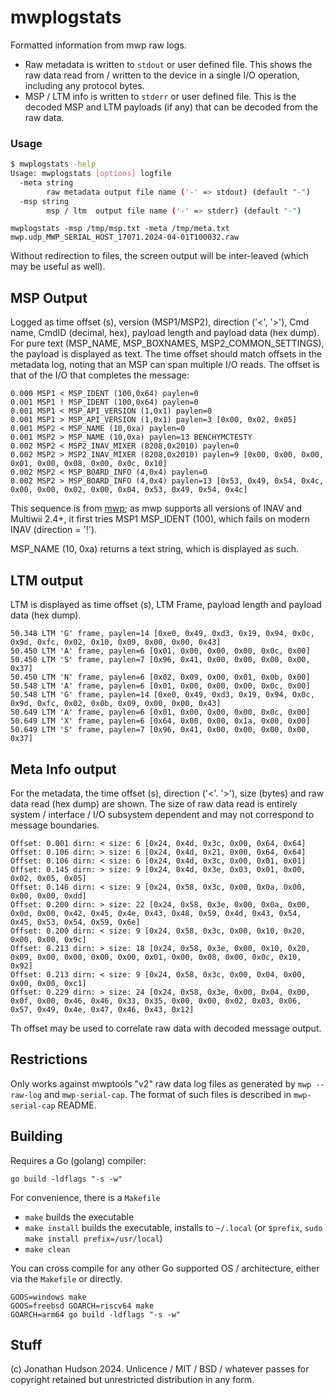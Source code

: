 # mwplogstats

Formatted information from mwp raw logs.

* Raw metadata is written to `stdout` or user defined file. This shows the raw data read from / written to the device in a single I/O operation, including any protocol bytes.
* MSP / LTM info is written to `stderr` or user defined file. This is the decoded MSP and LTM payloads (if any) that can be decoded from the raw data.

### Usage

``` sh
$ mwplogstats -help
Usage: mwplogstats [options] logfile
  -meta string
    	raw metadata output file name ('-' => stdout) (default "-")
  -msp string
    	msp / ltm  output file name ('-' => stderr) (default "-")
```

```
mwplogstats -msp /tmp/msp.txt -meta /tmp/meta.txt mwp.udp_MWP_SERIAL_HOST_17071.2024-04-01T100032.raw
```
Without redirection to files, the screen output will be inter-leaved (which may be useful as well).

## MSP Output

Logged as time offset (s), version (MSP1/MSP2), direction ('<', '>'), Cmd name, CmdID (decimal, hex), payload length and payload data (hex dump). For pure text (MSP_NAME, MSP_BOXNAMES, MSP2_COMMON_SETTINGS), the payload is displayed as text. The time offset should match offsets in the metadata log, noting that an MSP can span multiple I/O reads. The offset is that of the I/O that completes the message:

	0.000 MSP1 < MSP_IDENT (100,0x64) paylen=0
	0.001 MSP1 ! MSP_IDENT (100,0x64) paylen=0
	0.001 MSP1 < MSP_API_VERSION (1,0x1) paylen=0
	0.001 MSP1 > MSP_API_VERSION (1,0x1) paylen=3 [0x00, 0x02, 0x05]
	0.001 MSP2 < MSP_NAME (10,0xa) paylen=0
	0.001 MSP2 > MSP_NAME (10,0xa) paylen=13 BENCHYMCTESTY
	0.002 MSP2 < MSP2_INAV_MIXER (8208,0x2010) paylen=0
	0.002 MSP2 > MSP2_INAV_MIXER (8208,0x2010) paylen=9 [0x00, 0x00, 0x00, 0x01, 0x00, 0x08, 0x00, 0x0c, 0x10]
	0.002 MSP2 < MSP_BOARD_INFO (4,0x4) paylen=0
	0.002 MSP2 > MSP_BOARD_INFO (4,0x4) paylen=13 [0x53, 0x49, 0x54, 0x4c, 0x00, 0x00, 0x02, 0x00, 0x04, 0x53, 0x49, 0x54, 0x4c]

This sequence is from [mwp](https://github.com/stronnag/mwptools); as mwp supports all versions of INAV and Multiwii 2.4+, it first tries MSP1 MSP_IDENT (100), which fails on modern INAV (direction = '!').

MSP_NAME (10, 0xa) returns a text string, which is displayed as such.

## LTM output

LTM is displayed as time offset (s), LTM Frame, payload length and payload data (hex dump).

	50.348 LTM 'G' frame, paylen=14 [0xe0, 0x49, 0xd3, 0x19, 0x94, 0x0c, 0x9d, 0xfc, 0x02, 0x10, 0x09, 0x00, 0x00, 0x43]
	50.450 LTM 'A' frame, paylen=6 [0x01, 0x00, 0x00, 0x00, 0x0c, 0x00]
	50.450 LTM 'S' frame, paylen=7 [0x96, 0x41, 0x00, 0x00, 0x00, 0x00, 0x37]
	50.450 LTM 'N' frame, paylen=6 [0x02, 0x09, 0x00, 0x01, 0x0b, 0x00]
	50.548 LTM 'A' frame, paylen=6 [0x01, 0x00, 0x00, 0x00, 0x0c, 0x00]
	50.548 LTM 'G' frame, paylen=14 [0xe0, 0x49, 0xd3, 0x19, 0x94, 0x0c, 0x9d, 0xfc, 0x02, 0x0b, 0x09, 0x00, 0x00, 0x43]
	50.649 LTM 'A' frame, paylen=6 [0x01, 0x00, 0x00, 0x00, 0x0c, 0x00]
	50.649 LTM 'X' frame, paylen=6 [0x64, 0x00, 0x00, 0x1a, 0x00, 0x00]
	50.649 LTM 'S' frame, paylen=7 [0x96, 0x41, 0x00, 0x00, 0x00, 0x00, 0x37]

## Meta Info output

For the metadata, the time offset (s), direction ('<'. '>'), size (bytes) and raw data read (hex dump) are shown. The size of raw data read is entirely system / interface / I/O subsystem dependent and may not correspond to message boundaries.

    Offset: 0.001 dirn: < size: 6 [0x24, 0x4d, 0x3c, 0x00, 0x64, 0x64]
	Offset: 0.106 dirn: > size: 6 [0x24, 0x4d, 0x21, 0x00, 0x64, 0x64]
	Offset: 0.106 dirn: < size: 6 [0x24, 0x4d, 0x3c, 0x00, 0x01, 0x01]
	Offset: 0.145 dirn: > size: 9 [0x24, 0x4d, 0x3e, 0x03, 0x01, 0x00, 0x02, 0x05, 0x05]
	Offset: 0.146 dirn: < size: 9 [0x24, 0x58, 0x3c, 0x00, 0x0a, 0x00, 0x00, 0x00, 0xdd]
	Offset: 0.200 dirn: > size: 22 [0x24, 0x58, 0x3e, 0x00, 0x0a, 0x00, 0x0d, 0x00, 0x42, 0x45, 0x4e, 0x43, 0x48, 0x59, 0x4d, 0x43, 0x54, 0x45, 0x53, 0x54, 0x59, 0x6e]
	Offset: 0.200 dirn: < size: 9 [0x24, 0x58, 0x3c, 0x00, 0x10, 0x20, 0x00, 0x00, 0x9c]
	Offset: 0.213 dirn: > size: 18 [0x24, 0x58, 0x3e, 0x00, 0x10, 0x20, 0x09, 0x00, 0x00, 0x00, 0x00, 0x01, 0x00, 0x08, 0x00, 0x0c, 0x10, 0x92]
	Offset: 0.213 dirn: < size: 9 [0x24, 0x58, 0x3c, 0x00, 0x04, 0x00, 0x00, 0x00, 0xc1]
	Offset: 0.229 dirn: > size: 24 [0x24, 0x58, 0x3e, 0x00, 0x04, 0x00, 0x0f, 0x00, 0x46, 0x46, 0x33, 0x35, 0x00, 0x00, 0x02, 0x03, 0x06, 0x57, 0x49, 0x4e, 0x47, 0x46, 0x43, 0x12]

Th offset may be used to correlate raw data with decoded message output.

## Restrictions

Only works against mwptools "v2" raw data log files as generated by `mwp --raw-log` and `mwp-serial-cap`. The format of such files is described in `mwp-serial-cap` README.

## Building

Requires a Go (golang) compiler:

    go build -ldflags "-s -w"

For convenience, there is a `Makefile`

* `make` builds the executable
* `make install` builds the executable, installs to `~/.local` (or `$prefix`, `sudo make install prefix=/usr/local`)
* `make clean`

You can cross compile for any other Go supported OS / architecture, either via the `Makefile` or directly.

    GOOS=windows make
    GOOS=freebsd GOARCH=riscv64 make
	GOARCH=arm64 go build -ldflags "-s -w"

## Stuff

(c) Jonathan Hudson 2024. Unlicence / MIT / BSD / whatever passes for copyright retained but unrestricted distribution in any form.
